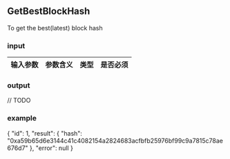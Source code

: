 ## GetBestBlockHash

To get the best(latest) block hash

### input

| 输入参数         | 参数含义       | 类型    | 是否必须  |
| ---------------- | -------------- | ------- |------   |


### output

// TODO

### example

{
    "id": 1,
    "result": {
        "hash": "0xa59b65d6e3144c41c4082154a2824683acfbfb25976bf99c9a7815c78ae676d7"
    },
    "error": null
}



